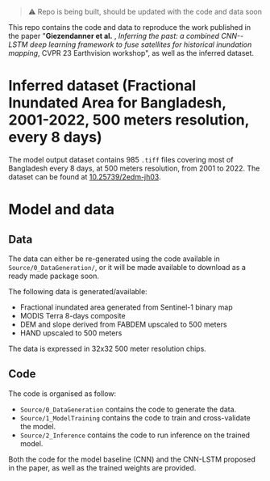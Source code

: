 > :warning: Repo is being built, should be updated with the code and data soon

This repo contains the code and data to reproduce the work published in the paper "**Giezendanner et al.** , *Inferring the past: a combined CNN--LSTM deep learning framework to fuse satellites for historical inundation mapping*, CVPR 23 Earthvision workshop", as well as the inferred dataset.

# Inferred dataset (Fractional Inundated Area for Bangladesh, 2001-2022, 500 meters resolution, every 8 days)

The model output dataset contains 985 `.tiff` files covering most of Bangladesh every 8 days, at 500 meters resolution, from 2001 to 2022.
The dataset can be found at [10.25739/2edm-jh03](https://datacommons.cyverse.org/browse/iplant/home/shared/commons_repo/curated/Giezendanner_BangladeshInundationHistory_Mai2023).


# Model and data
## Data
The data can either be re-generated using the code available in `Source/0_DataGeneration/`, or it will be made available to download as a ready made package soon.

The following data is generated/available:
- Fractional inundated area generated from Sentinel-1 binary map
- MODIS Terra 8-days composite
- DEM and slope derived from FABDEM upscaled to 500 meters
- HAND upscaled to 500 meters

The data is expressed in 32x32 500 meter resolution chips.

## Code
The code is organised as follow:
- `Source/0_DataGeneration` contains the code to generate the data.
- `Source/1_ModelTraining` contains the code to train and cross-validate the model.
- `Source/2_Inference` contains the code to run inference on the trained model.

Both the code for the model baseline (CNN) and the CNN-LSTM proposed in the paper, as well as the trained weights are provided.
